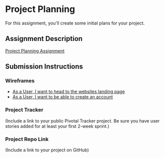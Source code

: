 # Project Planning
For this assignment, you'll create some initial plans for your project.

## Assignment Description
[Project Planning Assignment](https://education.launchcode.org/liftoff/assignments/planning/)

## Submission Instructions

### Wireframes
* [As a User, I want to head to the websites landing page](https://github.com/PhaedrusOne/liftoff-assignments/blob/master/P3-Project_Planning/Landing%20Page.pdf)
* [As a User, I want to be able to create an account](https://github.com/PhaedrusOne/liftoff-assignments/blob/master/P3-Project_Planning/My%20Account.pdf)

### Project Tracker

(Include a link to your public Pivotal Tracker project. Be sure you have user stories added for at least your first 2-week sprint.)

### Project Repo Link

(Include a link to your project on GitHub)

